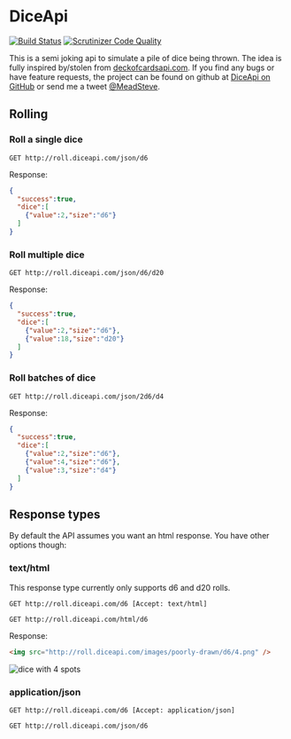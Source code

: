 # DiceApi
[![Build Status](https://travis-ci.org/meadsteve/DiceApi.svg?branch=master)](https://travis-ci.org/meadsteve/DiceApi)
[![Scrutinizer Code Quality](https://scrutinizer-ci.com/g/meadsteve/DiceApi/badges/quality-score.png?b=master)](https://scrutinizer-ci.com/g/meadsteve/DiceApi/?branch=master)

This is a semi joking api to simulate a pile of dice being thrown. The idea is fully inspired by/stolen from [deckofcardsapi.com](http://deckofcardsapi.com/). If you find any bugs or have feature requests, the project can be found on github at [DiceApi on GitHub](https://github.com/meadsteve/DiceApi/) or send me a tweet [@MeadSteve](https://twitter.com/MeadSteve).

## Rolling 
### Roll a single dice
```GET http://roll.diceapi.com/json/d6```

Response:
```json
{
  "success":true,
  "dice":[
    {"value":2,"size":"d6"}
  ]
}
```


### Roll multiple dice
```GET http://roll.diceapi.com/json/d6/d20```

Response:
```json
{
  "success":true,
  "dice":[
    {"value":2,"size":"d6"},
    {"value":18,"size":"d20"}
  ]
}
```

### Roll batches of dice
```GET http://roll.diceapi.com/json/2d6/d4```

Response:
```json
{
  "success":true,
  "dice":[
    {"value":2,"size":"d6"},
    {"value":4,"size":"d6"},
    {"value":3,"size":"d4"}
  ]
}
```
## Response types
By default the API assumes you want an html response. You have other options though:

### text/html
This response type currently only supports d6 and d20 rolls.

```GET http://roll.diceapi.com/d6 [Accept: text/html]```

```GET http://roll.diceapi.com/html/d6```

Response:
```html
<img src="http://roll.diceapi.com/images/poorly-drawn/d6/4.png" />
```
![dice with 4 spots](http://roll.diceapi.com/images/poorly-drawn/d6.4.png)

### application/json

```GET http://roll.diceapi.com/d6 [Accept: application/json]```

```GET http://roll.diceapi.com/json/d6```
